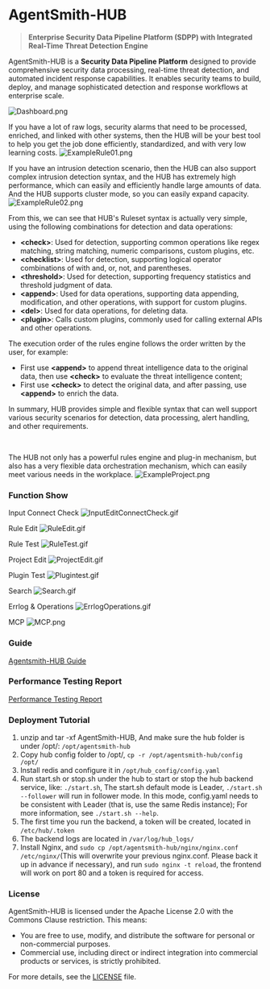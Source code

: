 # AgentSmith-HUB

> **Enterprise Security Data Pipeline Platform (SDPP) with Integrated Real-Time Threat Detection Engine**

AgentSmith-HUB is a **Security Data Pipeline Platform** designed to provide comprehensive security data processing, real-time threat detection, and automated incident response capabilities. It enables security teams to build, deploy, and manage sophisticated detection and response workflows at enterprise scale.

![Dashboard.png](docs/png/Dashboard.png)

If you have a lot of raw logs, security alarms that need to be processed, enriched, and linked with other systems, then the HUB will be your best tool to help you get the job done efficiently, standardized, and with very low learning costs.
![ExampleRule01.png](docs/png/ExampleRule01.png)

If you have an intrusion detection scenario, then the HUB can also support complex intrusion detection syntax, and the HUB has extremely high performance, which can easily and efficiently handle large amounts of data. And the HUB supports cluster mode, so you can easily expand capacity.
![ExampleRule02.png](docs/png/ExampleRule02.png)

From this, we can see that HUB's Ruleset syntax is actually very simple, using the following combinations for detection and data operations:
* **\<check\>**: Used for detection, supporting common operations like regex matching, string matching, numeric comparisons, custom plugins, etc.
* **\<checklist\>**: Used for detection, supporting logical operator combinations of <check> with and, or, not, and parentheses.
* **\<threshold\>**: Used for detection, supporting frequency statistics and threshold judgment of data.
* **\<append\>**: Used for data operations, supporting data appending, modification, and other operations, with support for custom plugins.
* **\<del\>**: Used for data operations, for deleting data.
* **\<plugin\>**: Calls custom plugins, commonly used for calling external APIs and other operations.

The execution order of the rules engine follows the order written by the user, for example:
* First use **\<append\>** to append threat intelligence data to the original data, then use **\<check\>** to evaluate the threat intelligence content;
* First use **\<check\>** to detect the original data, and after passing, use **\<append\>** to enrich the data.

In summary, HUB provides simple and flexible syntax that can well support various security scenarios for detection, data processing, alert handling, and other requirements.


<br>

The HUB not only has a powerful rules engine and plug-in mechanism, but also has a very flexible data orchestration mechanism, which can easily meet various needs in the workplace.
![ExampleProject.png](docs/png/ExampleProject.png)

### Function Show
Input Connect Check
![InputEditConnectCheck.gif](docs/GIF/InputEditConnectCheck.gif)

Rule Edit
![RuleEdit.gif](docs/GIF/RuleEdit.gif)

Rule Test
![RuleTest.gif](docs/GIF/RuleTest.gif)

Project Edit
![ProjectEdit.gif](docs/GIF/ProjectEdit.gif)

Plugin Test
![Plugintest.gif](docs/GIF/Plugintest.gif)

Search
![Search.gif](docs/GIF/Search.gif)

Errlog & Operations
![ErrlogOperations.gif](docs/GIF/ErrlogOperations.gif)

MCP
![MCP.png](docs/png/MCP.png)



### Guide
[Agentsmith-HUB Guide](docs/agentsmith-hub-guide.md)



### Performance Testing Report
[Performance Testing Report](docs/performance-testing-report.md)



### Deployment Tutorial

1. unzip and tar -xf AgentSmith-HUB, And make sure the hub folder is under /opt/: `/opt/agentsmith-hub`
2. Copy hub config folder to /opt/, `cp -r /opt/agentsmith-hub/config /opt/`
3. Install redis and configure it in `/opt/hub_config/config.yaml`
4. Run start.sh or stop.sh under the hub to start or stop the hub backend service, like: `./start.sh`, The start.sh default mode is Leader, `./start.sh --follower` will run in follower mode. In this mode, config.yaml needs to be consistent with Leader (that is, use the same Redis instance); For more information, see `./start.sh --help`.
5. The first time you run the backend, a token will be created, located in `/etc/hub/.token`
6. The backend logs are located in `/var/log/hub_logs/`
7. Install Nginx, and `sudo cp /opt/agentsmith-hub/nginx/nginx.conf /etc/nginx/`(This will overwrite your previous nginx.conf. Please back it up in advance if necessary), and run `sudo nginx -t reload`, the frontend will work on port 80 and a token is required for access.



### License

AgentSmith-HUB is licensed under the Apache License 2.0 with the Commons Clause restriction. This means:

- You are free to use, modify, and distribute the software for personal or non-commercial purposes.
- Commercial use, including direct or indirect integration into commercial products or services, is strictly prohibited.

For more details, see the [LICENSE](./LICENSE) file.

